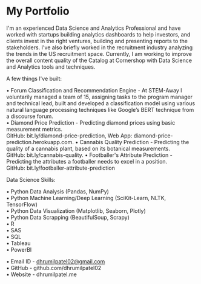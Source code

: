 # My Portfolio

I'm an experienced Data Science and Analytics Professional and have worked with startups building analytics dashboards to help investors, and clients invest in the right ventures, building and presenting reports to the stakeholders. I've also briefly worked in the recruitment industry analyzing the trends in the US recruitment space. Currently, I am working to improve the overall content quality of the Catalog at Cornershop with Data Science and Analytics tools and techniques.    

A few things I've built:    

• Forum Classification and Recommendation Engine - At STEM-Away I voluntarily managed a team of 15, assigning tasks to the program manager and technical lead, built and developed a classification model using various natural language processing techniques like Google’s BERT technique from a discourse forum.  
• Diamond Price Prediction - Predicting diamond prices using basic measurement metrics.  
GitHub: bit.ly/diamond-price-prediction, Web App: diamond-price-prediction.herokuapp.com. 
• Cannabis Quality Prediction - Predicting the quality of a cannabis plant, based on its botanical measurements.  
GitHub: bit.ly/cannabis-quality. 
• Footballer's Attribute Prediction - Predicting the attributes a footballer needs to excel in a position.  
GitHub: bit.ly/footballer-attribute-prediction    


Data Science Skills:    

• Python Data Analysis (Pandas, NumPy)  
• Python Machine Learning/Deep Learning (SciKit-Learn, NLTK, TensorFlow)  
• Python Data Visualization (Matplotlib, Seaborn, Plotly)  
• Python Data Scrapping (BeautifulSoup, Scrapy)  
• R  
• SAS  
• SQL  
• Tableau  
• PowerBI    


• Email ID - dhrumilpatel02@gmail.com  
• GitHub - github.com/dhrumilpatel02  
• Website - dhrumilpatel.me    
